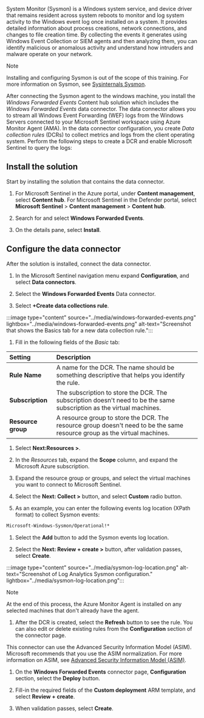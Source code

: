 System Monitor (Sysmon) is a Windows system service, and device driver that remains resident across system reboots to monitor and log system activity to the Windows event log once installed on a system. It provides detailed information about process creations, network connections, and changes to file creation time. By collecting the events it generates using Windows Event Collection or SIEM agents and then analyzing them, you can identify malicious or anomalous activity and understand how intruders and malware operate on your network.

 > [!NOTE]
 > Installing and configuring Sysmon is out of the scope of this training. For more information on Sysmon, see [Sysinternals Sysmon](/sysinternals/downloads/sysmon).

After connecting the Sysmon agent to the windows machine, you install the *Windows Forwarded Events* Content hub solution which includes the *Windows Forwarded Events* data connector. The data connector allows you to stream all Windows Event Forwarding (WEF) logs from the Windows Servers connected to your Microsoft Sentinel workspace using Azure Monitor Agent (AMA). In the data connector configuration, you create *Data collection rules* (DCRs) to collect metrics and logs from the client operating system. Perform the following steps to create a DCR and enable Microsoft Sentinel to query the logs:

## Install the solution

Start by installing the solution that contains the data connector.

1. For Microsoft Sentinel in the Azure portal, under **Content management**, select **Content hub**. For Microsoft Sentinel in the Defender portal, select **Microsoft Sentinel** > **Content management** > **Content hub**.

1. Search for and select **Windows Forwarded Events**.

1. On the details pane, select **Install**.

## Configure the data connector

After the solution is installed, connect the data connector.

1. In the Microsoft Sentinel navigation menu expand **Configuration**,  and select **Data connectors**.

1. Select the **Windows Forwarded Events** Data connector.

1. Select **+Create data collections rule**.

:::image type="content" source="../media/windows-forwarded-events.png" lightbox="../media/windows-forwarded-events.png" alt-text="Screenshot that shows the Basics tab for a new data collection rule.":::

1. Fill in the following fields of the *Basic* tab:

| Setting | Description |
|:---|:---|
| **Rule Name** | A name for the DCR. The name should be something descriptive that helps you identify the rule. |
| **Subscription** | The subscription to store the DCR. The subscription doesn't need to be the same subscription as the virtual machines. |
| **Resource group** | A resource group to store the DCR. The resource group doesn't need to be the same resource group as the virtual machines. |

1. Select **Next:Resources >**.

1. In the *Resources* tab, expand the **Scope** column, and expand the Microsoft Azure subscription.

1. Expand the resource group or groups, and select the virtual machines you want to connect to Microsoft Sentinel.

1. Select the **Next: Collect >** button, and select **Custom** radio button.

1. As an example, you can enter the following events log location (XPath format) to collect Sysmon events:

 ```xml
 Microsoft-Windows-Sysmon/Operational!*
 ```

1. Select the **Add** button to add the Sysmon events log location.

1. Select the **Next: Review + create >** button, after validation passes, select **Create**.

:::image type="content" source="../media/sysmon-log-location.png" alt-text="Screenshot of Log Analytics Sysmon configuration." lightbox="../media/sysmon-log-location.png":::

 > [!NOTE]
 > At the end of this process, the Azure Monitor Agent is installed on any selected machines that don't already have the agent.

1. After the DCR is created, select the **Refresh** button to see the rule. You can also edit or delete existing rules from the **Configuration** section of the connector page.

This connector can use the Advanced Security Information Model (ASIM). Microsoft recommends that you use the ASIM normalization. For more information on ASIM, see [Advanced Security Information Model (ASIM)](/azure/sentinel/normalization).

1. On the **Windows Forwarded Events** connector page, **Configuration** section, select the **Deploy** button.

1. Fill-in the required fields of the **Custom deployment** ARM template, and select **Review + create**.

1. When validation passes, select **Create**.
